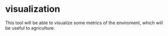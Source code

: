 # visualization
This tool will be able to visualize some metrics of the enviroment, which will be useful to agriculture.  
